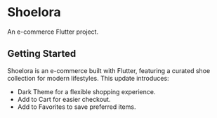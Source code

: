 # Shoelora

An e-commerce Flutter project.

## Getting Started

Shoelora is an e-commerce built with Flutter, featuring a curated shoe collection for modern lifestyles. This update introduces:

- Dark Theme  for a flexible shopping experience.
- Add to Cart  for easier checkout.
- Add to Favorites  to save preferred items.

